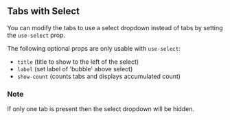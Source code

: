 ## Tabs with Select

You can modify the tabs to use a select dropdown instead of tabs by setting the `use-select` prop.

The following optional props are only usable with `use-select`:

- `title` (title to show to the left of the select)
- `label` (set label of 'bubble' above select)
- `show-count` (counts tabs and displays accumulated count)

### Note

If only one tab is present then the select dropdown will be hidden.
